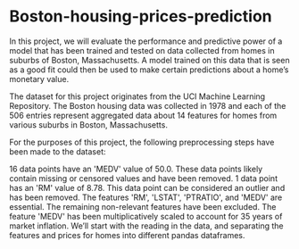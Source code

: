 # Boston-housing-prices-prediction
In this project, we will evaluate the performance and predictive power of a model that has been trained and tested on data collected from homes in suburbs of Boston, Massachusetts. A model trained on this data that is seen as a good fit could then be used to make certain predictions about a home’s monetary value.

The dataset for this project originates from the UCI Machine Learning Repository. The Boston housing data was collected in 1978 and each of the 506 entries represent aggregated data about 14 features for homes from various suburbs in Boston, Massachusetts.

For the purposes of this project, the following preprocessing steps have been made to the dataset:

16 data points have an 'MEDV' value of 50.0. These data points likely contain missing or censored values and have been removed.
1 data point has an 'RM' value of 8.78. This data point can be considered an outlier and has been removed.
The features 'RM', 'LSTAT', 'PTRATIO', and 'MEDV' are essential. The remaining non-relevant features have been excluded.
The feature 'MEDV' has been multiplicatively scaled to account for 35 years of market inflation.
We’ll start with the reading in the data, and separating the features and prices for homes into different pandas dataframes.

